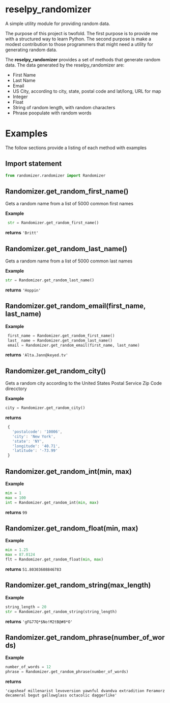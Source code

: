 # reselpy_randomizer

A simple utility module for providing random data.

The purpose of this project is twofold. The first purpose is to provide me with a structured way to learn Python. The second purpose is make a modest contribution to those programmers that might need a utility for generating random data.

The **reselpy_randomizer** provides a set of methods that generate random data. The data generated by the reselpy_randomizer are:

* First Name
* Last Name
* Email
* US City, according to city, state, postal code and lat/long, URL for map
* Integer
* Float
* String of random length, with random characters
* Phrase poopulate with random words

# Examples

The follow sections provide a listing of each method with examples

## Import statement

```python
from randomizer.randomizer import Randomizer
```

## Randomizer.get_random_first_name()

Gets a random name from a list of 5000 common first names

**Example**
```python
 str = Randomizer.get_random_first_name()
 ```
**returns** `'Britt'`


## Randomizer.get_random_last_name()

Gets a random name from a list of 5000 common last names

**Example**
```python
str = Randomizer.get_random_last_name()
 ```
**returns** `'Hoppin'`



## Randomizer.get_random_email(first_name, last_name)

**Example**
```python
 first_name = Randomizer.get_random_first_name()
 last_ name = Randomizer.get_random_last_name()
 email = Randomizer.get_random_email(first_name, last_name)
  ```
**returns** `'Alta.Jann@keyed.tv'`


## Randomizer.get_random_city()

Gets a random city according to the United States Postal Service Zip Code direcctory

**Example**
```python
city = Randomizer.get_random_city()
 ```

**returns**

 ```javascript
  {
    'postalcode': '10006',
    'city': 'New York', 
    'state': 'NY', 
    'longitude': '40.71',
    'latitude': '-73.99'
  }
```

## Randomizer.get_random_int(min, max)

**Example**
```python
min = 1
max = 100
int = Randomizer.get_random_int(min, max)
 ```
**returns** `99`


## Randomizer.get_random_float(min, max)

**Example**
```python
min = 1.25
max = 87.0124
flt = Randomizer.get_random_float(min, max)
 ```
**returns** `51.80303608846783`


## Randomizer.get_random_string(max_length)

**Example**
```python
string_length = 20
str = Randomizer.get_random_string(string_length)
 ```
**returns** `'gF&77Q*$No!M2tB@#8*O'`



## Randomizer.get_random_phrase(number_of_words)

**Example**
```python
number_of_words = 12
phrase = Randomizer.get_random_phrase(number_of_words)
 ```

**returns**

`'capsheaf millenarist levoversion yawnful dvandva extradition Feramorz decameral begut gallowglass octacolic daggerlike'`


